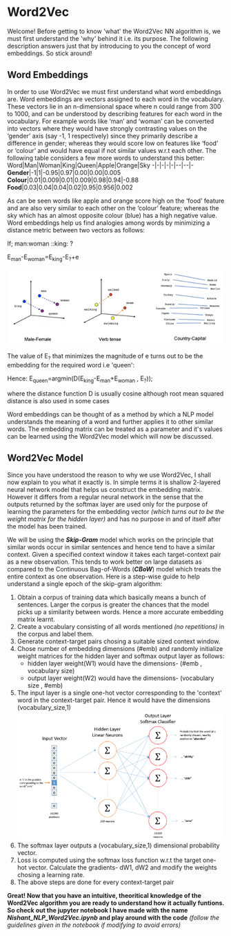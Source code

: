 # Word2Vec
Welcome! Before getting to know 'what' the Word2Vec NN algorithm is, we must first understand the 'why' behind it i.e. its purpose. The following description answers just that by introducing to you the concept of word embeddings. So stick around!
## Word Embeddings
In order to use Word2Vec we must first understand what word embeddings are. Word embeddings are vectors assigned to each word in the vocabulary. These vectors lie in an n-dimensional space where n could range from 300 to 1000, and can be understood by  describing features for each word in the vocabulary.</b>
For example words like ‘man’ and ‘woman’ can be converted into vectors where they would have strongly contrasting values on the ‘gender’ axis  (say -1, 1 respectively) since they primarily describe a difference in gender; whereas they would score low on features like ‘food’ or ‘colour’ and would have equal if not similar values w.r.t each other. The following table considers a few more words to understand this better:</b>
Word|Man|Woman|King|Queen|Apple|Orange|Sky
-|-|-|-|-|--|--|-
**Gender**|-1|1|-0.95|0.97|0.00|0.00|0.005
**Colour**|0.01|0.009|0.01|0.009|0.98|0.94|-0.88
**Food**|0.03|0.04|0.04|0.02|0.95|0.956|0.002</b>

As can be seen words like apple and orange score high on the ‘food’ feature and are also very similar to each other on the ‘colour’ feature; whereas the sky which has an almost opposite colour (blue) has a high negative value.
Word embeddings help us find analogies among words by minimizing a distance metric between two vectors as follows:</b>

If;  man:woman ::king: ?</b>

E<sub>man</sub>-E<sub>woman</sub>=E<sub>king</sub>-E<sub>?</sub>+e </b>

![](https://github.com/Nishant11769/Nishant_Word2Vec/blob/master/analogy.png)

The value of E<sub>?</sub> that minimizes the magnitude of e turns out to be the embedding for the required word i.e 'queen':</b>

Hence: E<sub>queen</sub>=argmin(D(E<sub>king</sub>-E<sub>man</sub>+E<sub>woman</sub> , E<sub>?</sub>)); </b>

where the distance function D is usually cosine although root mean squared distance is also used in some cases</b>

Word embeddings can be thought of as a method by which a NLP model understands the meaning of a word and further applies it to other similar words. The embedding matrix can be treated as a parameter and it's values can be learned using the Word2Vec model which will now be discussed.</b>

## Word2Vec Model
Since you have understood the reason to why we use Word2Vec, I shall now explain to you what it exactly is. In simple terms it is shallow
2-layered neural network model that helps us construct the embedding matrix. However it differs from a regular neural network in the sense
that the outputs returned by the softmax layer are used only for the purpose of learning the parameters for the embedding vector *(which turns
out to be the weight matrix for the hidden layer)* and has no purpose in and of itself after the model has been trained.</b>

We will be using the _**Skip-Gram**_ model which works on the principle that similar words occur in similar sentences and hence tend to have a similar
context. Given a specified context window it takes each target-context pair as a new observation. This tends to work better on large datasets as compared
to the Continuous Bag-of-Words (_**CBoW**_) model which treats the entire context as one observation. 
Here is a step-wise guide to help understand a single epoch of the skip-gram algorithm:</b>

1. Obtain a corpus of training data which basically means a bunch of sentences. Larger the corpus is greater the chances that the model picks up a
similarity between words. Hence a more accurate embedding matrix learnt.</b>
2. Create a vocabulary consisting of all words mentioned _(no repetitions)_ in the corpus and label them.</b>
3. Generate context-target pairs chosing a suitable sized context window.</b>
4. Chose number of embedding dimensions  (#emb) and randomly initialize weight matrices for the hidden layer and softmax output layer as follows:
    * hidden layer weight(W1) would have the dimensions- (#emb , vocabulary size)
    * output layer weight(W2) would have the dimensions- (vocabulary size , #emb)</b>
5. The input layer is a single one-hot vector corresponding to the 'context' word in the context-target pair. Hence it would have the dimensions (vocabulary_size,1)
![](https://github.com/Nishant11769/Nishant_Word2Vec/blob/master/Architecture.png)
6. The softmax layer outputs a (vocabulary_size,1) dimensional probability vector.</b>
7. Loss is computed using the softmax loss function w.r.t the target one-hot vector. Calculate the gradients- dW1, dW2 and modify the weights chosing a learning rate. </b>
8. The above steps are done for every context-target pair

**Great! Now that you have an intuitive, theoritical knowledge of the Word2Vec algorithm you are ready to understand
how it actually funtions. So check out the jupyter notebook I have made with the name _Nishant_NLP_Word2Vec.ipynb_ and play around with the code** _(follow the guidelines given in the notebook if modifying to avoid errors)_
